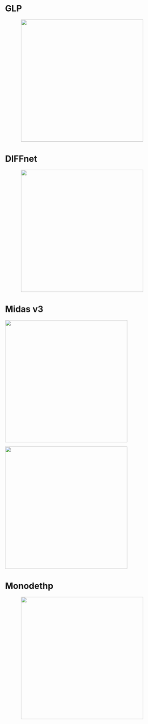 # GLP
<p align="center"><img src="comparative/comparative_glp/GLP.gif" width="400"/></p>

# DIFFnet

<p align="center"><img src="comparative/comparative_diff/aproject2.avi" width="400"/></p>

# Midas v3

<img src="comparative/comparative_midas/midas1.gif" width="400"/></p><img src="comparative/comparative_midas/midas2.gif" width="400"/></p>

# Monodethp

<p align="center"><img src="comparative/comparative_mono_depth/aproject2.avi" width="400"/></p>
